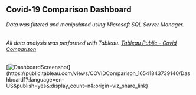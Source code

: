 ## Covid-19 Comparison Dashboard

###### Data was filtered and manipulated using Microsoft SQL Server Manager.
###### All data analysis was performed with Tableau. [Tableau Public - Covid Comparison](https://public.tableau.com/app/profile/samuel.paterson/viz/COVIDComparison_16541843739140/Dashboard1?publish=yes)


[![DashboardScreenshot]([https://github.com/SamuelPaterson/COVID/blob/9657163e1050b9b74833010066a7b4a3f5185cba/DashboardScreenshot.jpg](https://github.com/SamuelPaterson/COVID/blob/348de8e108cb6030fc58be9612da5d785cc06a2a/DashboardScreenshot.jpg?raw=true))](https://public.tableau.com/views/COVIDComparison_16541843739140/Dashboard1?:language=en-US&publish=yes&:display_count=n&:origin=viz_share_link)
